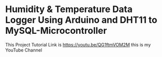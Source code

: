 # Humidity & Temperature Data Logger Using Arduino and DHT11 to MySQL-Microcontroller
 This Project Tutorial Link is https://youtu.be/QG1ftmVOM2M this is my YouTube Channel
